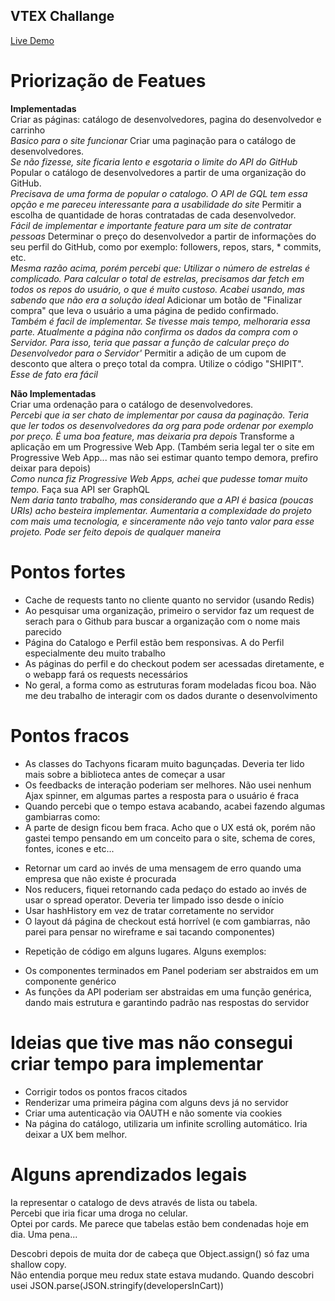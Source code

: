 ## VTEX Challange
[Live Demo](http://vtex-dev-store.herokuapp.com/)  

# Priorização de Featues
**Implementadas**  
Criar as páginas: catálogo de desenvolvedores, pagina do desenvolvedor e carrinho  
*Basico para o site funcionar*
Criar uma paginação para o catálogo de desenvolvedores.  
*Se não fizesse, site ficaria lento e esgotaria o limite do API do GitHub*   
Popular o catálogo de desenvolvedores a partir de uma organização do GitHub.  
*Precisava de uma forma de popular o catalogo. O API de GQL tem essa opção e me pareceu interessante para a usabilidade do site*
Permitir a escolha de quantidade de horas contratadas de cada desenvolvedor.  
*Fácil de implementar e importante feature para um site de contratar pessoas*
Determinar o preço do desenvolvedor a partir de informações do seu perfil do GitHub, como por exemplo: followers, repos, stars, * commits, etc.  
*Mesma razão acima, porém percebi que: Utilizar o número de estrelas é complicado. Para calcular o total de estrelas, precisamos dar fetch em todos os repos do usuário, o que é muito custoso. Acabei usando, mas sabendo que não era a solução ideal*
Adicionar um botão de "Finalizar compra" que leva o usuário a uma página de pedido confirmado.  
*Também é facil de implementar. Se tivesse mais tempo, melhoraria essa parte. Atualmente a página não confirma os dados da compra com o Servidor. Para isso, teria que passar a função de calcular preço do Desenvolvedor para o Servidor'*
Permitir a adição de um cupom de desconto que altera o preço total da compra. Utilize o código "SHIPIT".  
*Esse de fato era fácil*

**Não Implementadas**  
Criar uma ordenação para o catálogo de desenvolvedores.  
*Percebi que ia ser chato de implementar por causa da paginação. Teria que ler todos os desenvolvedores da org para pode ordenar por exemplo por preço. É uma boa feature, mas deixaria pra depois*
Transforme a aplicação em um Progressive Web App. (Também seria legal ter o site em Progressive Web App... mas não sei estimar quanto tempo demora, prefiro deixar para depois)  
*Como nunca fiz Progressive Web Apps, achei que pudesse tomar muito tempo.*
Faça sua API ser GraphQL  
*Nem daria tanto trabalho, mas considerando que a API é basica (poucas URIs) acho besteira implementar. Aumentaria a complexidade do projeto com mais uma tecnologia, e sinceramente não vejo tanto valor para esse projeto. Pode ser feito depois de qualquer maneira*

# Pontos fortes
* Cache de requests tanto no cliente quanto no servidor (usando Redis)
* Ao pesquisar uma organização, primeiro o servidor faz um request de serach para o Github para buscar a organização com o nome mais parecido
* Página do Catalogo e Perfil estão bem responsivas. A do Perfil especialmente deu muito trabalho
* As páginas do perfil e do checkout podem ser acessadas diretamente, e o webapp fará os requests necessários
* No geral, a forma como as estruturas foram modeladas ficou boa. Não me deu trabalho de interagir com os dados durante o desenvolvimento

# Pontos fracos
* As classes do Tachyons ficaram muito bagunçadas. Deveria ter lido mais sobre a biblioteca antes de começar a usar
* Os feedbacks de interação poderiam ser melhores. Não usei nenhum Ajax spinner, em algumas partes a resposta para o usuário é fraca
* Quando percebi que o tempo estava acabando, acabei fazendo algumas gambiarras como:
* A parte de design ficou bem fraca. Acho que o UX está ok, porém não gastei tempo pensando em um conceito para o site, schema de cores, fontes, icones e etc...
- Retornar um card ao invés de uma mensagem de erro quando uma empresa que não existe é procurada
- Nos reducers, fiquei retornando cada pedaço do estado ao invés de usar o spread operator. Deveria ter limpado isso desde o início
- Usar hashHistory em vez de tratar corretamente no servidor
- O layout dá página de checkout está horrível (e com gambiarras, não parei para pensar no wireframe e sai tacando componentes)
* Repetição de código em alguns lugares. Alguns exemplos:
- Os componentes terminados em Panel poderiam ser abstraidos em um componente genérico
- As funções da API poderiam ser abstraidas em uma função genérica, dando mais estrutura e garantindo padrão nas respostas do servidor

# Ideias que tive mas não consegui criar tempo para implementar
* Corrigir todos os pontos fracos citados
* Renderizar uma primeira página com alguns devs já no servidor
* Criar uma autenticação via OAUTH e não somente via cookies
* Na página do catálogo, utilizaria um infinite scrolling automático. Iria deixar a UX bem melhor.

# Alguns aprendizados legais
Ia representar o catalogo de devs através de lista ou tabela.  
Percebi que iria ficar uma droga no celular.  
Optei por cards. Me parece que tabelas estão bem condenadas hoje em dia. Uma pena...    

Descobri depois de muita dor de cabeça que Object.assign() só faz uma shallow copy.  
Não entendia porque meu redux state estava mudando. Quando descobri usei JSON.parse(JSON.stringify(developersInCart))
